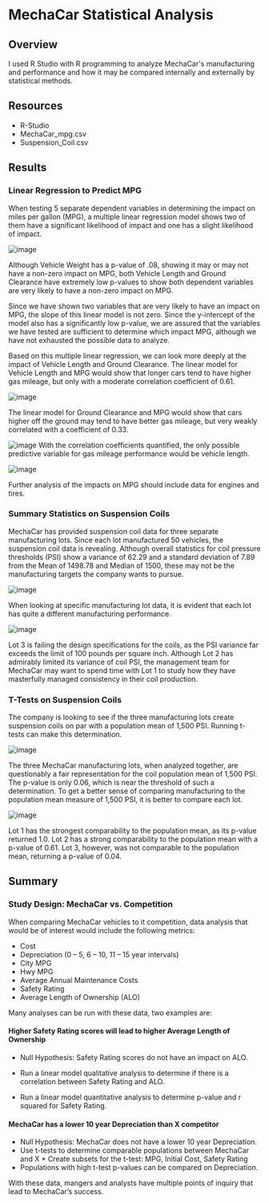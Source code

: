 # MechaCar Statistical Analysis

## Overview
I used R Studio with R programming to analyze MechaCar's manufacturing and performance and how it may be compared internally and externally by statistical methods.

## Resources
- R-Studio
- MechaCar_mpg.csv
- Suspension_Coil.csv

## Results

### Linear Regression to Predict MPG
When testing 5 separate dependent variables in determining the impact on miles per gallon (MPG), a multiple linear regression model shows two of them have a significant likelihood of impact and one has a slight likelihood of impact.  

![image](https://github.com/jakatz87/MechaCar_Statistical_Analysis/blob/main/Resources/Images/Mult_Lin_Reg.png) 

Although Vehicle Weight has a p-value of .08, showing it may or may not have a non-zero impact on MPG, both Vehicle Length and Ground Clearance have extremely low p-values to show both dependent variables are very likely to have a non-zero impact on MPG.

Since we have shown two variables that are very likely to have an impact on MPG, the slope of this linear model is not zero.  Since the y-intercept of the model also has a significantly low p-value, we are assured that the variables we have tested are sufficient	to determine which impact MPG, although we have not exhausted the possible data to analyze.

Based on this multiple linear regression, we can look more deeply at the impact of Vehicle Length and Ground Clearance. The linear model for Vehicle Length and MPG would show that longer cars tend to have higher gas mileage, but only with a moderate correlation coefficient of 0.61.  

![image](https://github.com/jakatz87/MechaCar_Statistical_Analysis/blob/main/Resources/Images/Cor_V_Length.png)

The linear model for Ground Clearance and MPG would show that cars higher off the ground may tend to have better gas mileage, but very weakly correlated with a coefficient of 0.33.

![image](https://github.com/jakatz87/MechaCar_Statistical_Analysis/blob/main/Resources/Images/Cor_G_Clear.png)
With the correlation coefficients quantified, the only possible predictive variable for gas mileage performance would be vehicle length.

![image](https://github.com/jakatz87/MechaCar_Statistical_Analysis/blob/main/Resources/Images/Cor_Matrix.png)

Further analysis of the impacts on MPG should include data for engines and tires.

### Summary Statistics on Suspension Coils
MechaCar has provided suspension coil data for three separate manufacturing lots.  Since each lot manufactured 50 vehicles, the suspension coil data is revealing.  Although overall statistics for coil pressure thresholds (PSI) show a variance of 62.29 and a standard deviation of 7.89 from the Mean of 1498.78 and Median of 1500, these may not be the manufacturing targets the company wants to pursue.

![image](https://github.com/jakatz87/MechaCar_Statistical_Analysis/blob/main/Resources/Images/psi_summary.png)

When looking at specific manufacturing lot data, it is evident that each lot has quite a different manufacturing performance.  

![image](https://github.com/jakatz87/MechaCar_Statistical_Analysis/blob/main/Resources/Images/Lot_Summary.png)

Lot 3 is failing the design specifications for the coils, as the PSI variance far exceeds the limit of 100 pounds per square inch.
Although Lot 2 has admirably limited its variance of coil PSI, the management team for MechaCar may want to spend time with Lot 1 to study how they have masterfully managed consistency in their coil production.

### T-Tests on Suspension Coils
The company is looking to see if the three manufacturing lots create suspension coils on par with a population mean of 1,500 PSI.  Running t-tests can make this determination.

![image](https://github.com/jakatz87/MechaCar_Statistical_Analysis/blob/main/Resources/Images/population_t_test.png)

The three MechaCar manufacturing lots, when analyzed together, are questionably a fair representation for the coil population mean of 1,500 PSI.  The p-value is only 0.06, which is near the threshold of such a determination.  To get a better sense of comparing manufacturing to the population mean measure of 1,500 PSI, it is better to compare each lot.

![image](https://github.com/jakatz87/MechaCar_Statistical_Analysis/blob/main/Resources/Images/lot_subset_t_tests.png)

Lot 1 has the strongest comparability to the population mean, as its p-value returned 1.0.
Lot 2 has a strong comparability to the population mean with a p-value of 0.61.
Lot 3, however, was not comparable to the population mean, returning a p-value of 0.04.

## Summary
### Study Design: MechaCar vs. Competition
When comparing MechaCar vehicles to it competition, data analysis that would be of interest would include the following metrics:
-	Cost
-	Depreciation (0 – 5, 6 – 10, 11 – 15 year intervals)
-	City MPG
-	Hwy MPG
-	Average Annual Maintenance Costs
-	Safety Rating
-	Average Length of Ownership (ALO)


Many analyses can be run with these data, two examples are:
#### Higher Safety Rating scores will lead to higher Average Length of Ownership
  *	Null Hypothesis: Safety Rating scores do not have an impact on ALO.
   +	Run a linear model qualitative analysis to determine if there is a correlation between Safety Rating and ALO.
   *	Run a linear model quantitative analysis to determine p-value and r squared for Safety Rating.
####	MechaCar has a lower 10 year Depreciation than X competitor 
  *	Null Hypothesis: MechaCar does not have a lower 10 year Depreciation.
   *	Use t-tests to determine comparable populations between MechaCar and X
    *	Create subsets for the t-test: MPG, Initial Cost, Safety Rating
   *	Populations with high t-test p-values can be compared on Depreciation.

With these data, mangers and analysts have multiple points of inquiry that lead to MechaCar’s success.



